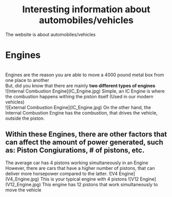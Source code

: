<h1 align="center">
 Interesting information about automobiles/vehicles
</h1>
The website is about automobiles/vehicles
<p align="center">
<h1>  <strong> Engines </strong> </h1>
</p>
<br>
Engines are the reason you are able to move a 4000 pound metal box from one place to another
<br>
But, did you know that there are mainly <strong> two different types of engines </strong>
<br>
![Internal Combustion Engine](IC_Engine.jpg)
Simple, an IC Engine is where the combustion happens withing the piston itself (Used in our modern vehicles)
<br>
![External Combustion Engine](IC_Engine.jpg)
On the other hand, the Internal Combustion Engine has the combustion, that drives the vehicle, outside the piston.
<br>
<h2> Within these Engines, there are other factors that can affect the amount of power generated, such as: Piston Congiurations, # of pistons, etc. </h2>
The average car has 4 pistons working simultaneously in an Engine
However, there are cars that have a higher number of pistons, that can deliver more horsepower compared to the latter.
![V4 Engine](V4_Engine.jpg)
This is your typical engine with 4 pistons
![V12 Engine](V12_Engine.jpg)
This engine has 12 pistons that work simultaneously to move the vehicle
<br>
